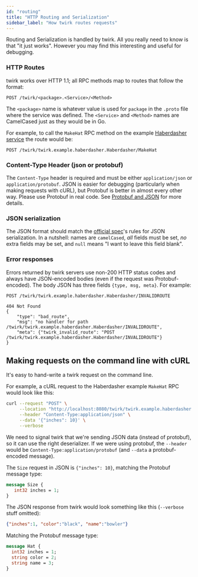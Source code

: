 ```yaml
---
id: "routing"
title: "HTTP Routing and Serialization"
sidebar_label: "How twirk routes requests"
---
```


Routing and Serialization is handled by twirk. All you really need to know is
that "it just works". However you may find this interesting and useful for
debugging.

### HTTP Routes

twirk works over HTTP 1.1; all RPC methods map to routes that follow the format:

```
POST /twirk/<package>.<Service>/<Method>
```

The `<package>` name is whatever value is used for `package` in the `.proto`
file where the service was defined. The `<Service>` and `<Method>` names are
CamelCased just as they would be in Go.

For example, to call the `MakeHat` RPC method on the example
[Haberdasher service](https://github.com/darioielardi/twirk/wiki/Usage-Example:-Haberdasher)
the route would be:

```
POST /twirk/twirk.example.haberdasher.Haberdasher/MakeHat
```

### Content-Type Header (json or protobuf)

The `Content-Type` header is required and must be either `application/json` or
`application/protobuf`. JSON is easier for debugging (particularly when making
requests with cURL), but Protobuf is better in almost every other way. Please
use Protobuf in real code. See
[Protobuf and JSON](https://github.com/darioielardi/twirk/wiki/Protobuf-and-JSON)
for more details.

### JSON serialization

The JSON format should match the
[official spec](https://developers.google.com/protocol-buffers/docs/proto3#json)'s
rules for JSON serialization. In a nutshell: names are `camelCased`, _all_
fields must be set, _no_ extra fields may be set, and `null` means "I want to
leave this field blank".

### Error responses

Errors returned by twirk servers use non-200 HTTP status codes and always have
JSON-encoded bodies (even if the request was Protobuf-encoded). The body JSON
has three fields `{type, msg, meta}`. For example:

```
POST /twirk/twirk.example.haberdasher.Haberdasher/INVALIDROUTE

404 Not Found
{
    "type": "bad_route",
    "msg": "no handler for path /twirk/twirk.example.haberdasher.Haberdasher/INVALIDROUTE",
    "meta": {"twirk_invalid_route": "POST /twirk/twirk.example.haberdasher.Haberdasher/INVALIDROUTE"}
}
```

## Making requests on the command line with cURL

It's easy to hand-write a twirk request on the command line.

For example, a cURL request to the Haberdasher example `MakeHat` RPC would look
like this:

```sh
curl --request "POST" \
     --location "http://localhost:8080/twirk/twirk.example.haberdasher.Haberdasher/MakeHat" \
     --header "Content-Type:application/json" \
     --data '{"inches": 10}' \
     --verbose
```

We need to signal twirk that we're sending JSON data (instead of protobuf), so
it can use the right deserializer. If we were using protobuf, the `--header`
would be `Content-Type:application/protobuf` (and `--data` a protobuf-encoded
message).

The `Size` request in JSON is `{"inches": 10}`, matching the Protobuf message
type:

```protobuf
message Size {
   int32 inches = 1;
}
```

The JSON response from twirk would look something like this (`--verbose` stuff
omitted):

```json
{"inches":1, "color":"black", "name":"bowler"}
```

Matching the Protobuf message type:

```protobuf
message Hat {
  int32 inches = 1;
  string color = 2;
  string name = 3;
}
```

